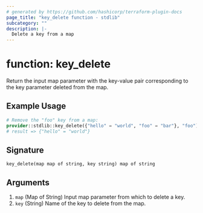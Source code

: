 ```yaml
---
# generated by https://github.com/hashicorp/terraform-plugin-docs
page_title: "key_delete function - stdlib"
subcategory: ""
description: |-
  Delete a key from a map
---
```


# function: key_delete

Return the input map parameter with the key-value pair corresponding to the key parameter deleted from the map.

## Example Usage

```terraform
# Remove the "foo" key from a map:
provider::stdlib::key_delete({"hello" = "world", "foo" = "bar"}, "foo")
# result => {"hello" = "world"}
```

## Signature

<!-- signature generated by tfplugindocs -->
```text
key_delete(map map of string, key string) map of string
```

## Arguments

<!-- arguments generated by tfplugindocs -->
1. `map` (Map of String) Input map parameter from which to delete a key.
1. `key` (String) Name of the key to delete from the map.

